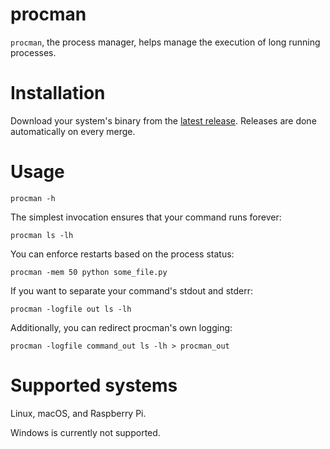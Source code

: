 # procman

`procman`, the process manager, helps manage the execution of long running processes.

# Installation

Download your system's binary from the [latest release](https://github.com/bantmen/procman/releases/latest). Releases are done automatically on every merge.

# Usage

```shell 
procman -h
```

The simplest invocation ensures that your command runs forever:

```shell 
procman ls -lh
```

You can enforce restarts based on the process status:

```shell 
procman -mem 50 python some_file.py
```

If you want to separate your command's stdout and stderr:

```shell
procman -logfile out ls -lh
```

Additionally, you can redirect procman's own logging:

```shell
procman -logfile command_out ls -lh > procman_out
```

# Supported systems

Linux, macOS, and Raspberry Pi.

Windows is currently not supported.

